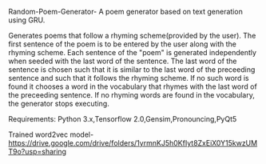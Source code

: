  Random-Poem-Generator-
A poem generator based on text generation using GRU.

Generates poems that follow a rhyming scheme(provided by the user).
The first sentence of the poem is to be entered by the user along with the rhyming scheme.
Each sentence of the "poem" is generated independently when seeded with the last word of the sentence.
The last word of the sentence is chosen such that it is similar to the last word of the preceeding sentence and such that it follows the rhyming scheme.
If no such word is found it chooses a word in the vocabulary that rhymes with the last word of the preceeding sentence.
If no rhyming words are found in the vocabulary, the generator stops executing.

Requirements:
Python 3.x,Tensorflow 2.0,Gensim,Pronouncing,PyQt5  

Trained word2vec model-
https://drive.google.com/drive/folders/1yrmnKJ5h0KfIyt8ZxEiX0Y15kwzUMT9o?usp=sharing
